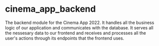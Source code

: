 # cinema_app_backend

The backend module for the Cinema App 2022. 
It handles all the business logic of our application and communicates with the database.
It serves all the nessesary data to our frontend and receives and processes all the user's actions through its endpoints that the frontend uses.
